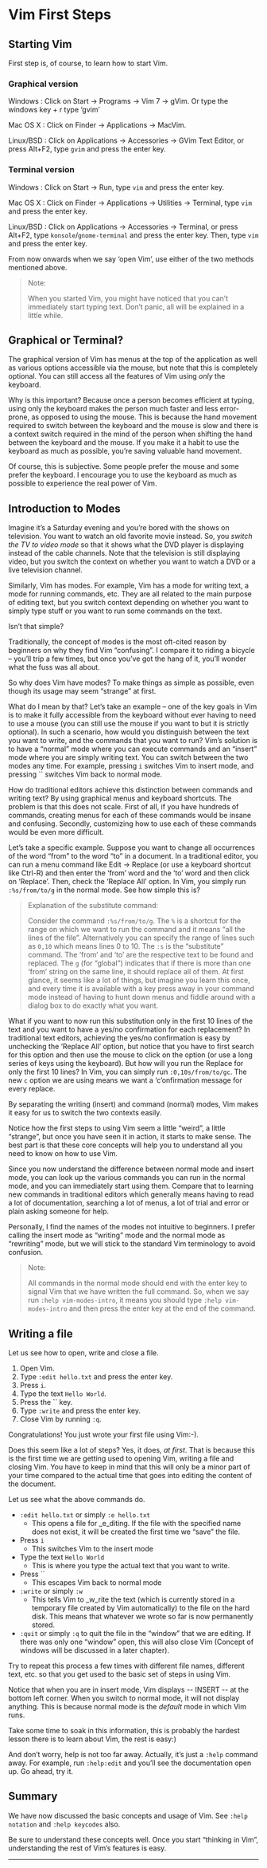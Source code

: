 Vim First Steps
===============

Starting Vim
------------

First step is, of course, to learn how to start Vim.

###  Graphical version

Windows
:   Click on Start → Programs → Vim 7 → gVim. Or type the
    windows key + r type ‘gvim’

Mac OS X
:   Click on Finder → Applications → MacVim.

Linux/BSD
:   Click on Applications → Accessories → GVim Text Editor, or
    press Alt+F2, type `gvim` and press the enter key.

###  Terminal version

Windows
:   Click on Start → Run, type `vim` and press the enter key.

Mac OS X
:   Click on Finder → Applications → Utilities → Terminal, type `vim`
    and press the enter key.

Linux/BSD
:   Click on Applications → Accessories → Terminal, or press Alt+F2,
    type `konsole`/`gnome-terminal` and press the enter key. Then, type
    `vim` and press the enter key.

From now onwards when we say ‘open Vim’, use either of the two methods
mentioned above.

> Note:
>
> When you started Vim, you might have noticed that you can’t
> immediately start typing text. Don’t panic, all will be explained in a
> little while.

Graphical or Terminal?
----------------------

The graphical version of Vim has menus at the top of the application as
well as various options accessible via the mouse, but note that this is
completely optional. You can still access all the features of Vim using
_only_ the keyboard.

Why is this important? Because once a person becomes efficient at
typing, using only the keyboard makes the person much faster and less
error-prone, as opposed to using the mouse. This is because the hand
movement required to switch between the keyboard and the mouse is slow
and there is a context switch required in the mind of the person when
shifting the hand between the keyboard and the mouse. If you make it a
habit to use the keyboard as much as possible, you’re saving valuable
hand movement.

Of course, this is subjective. Some people prefer the mouse and some
prefer the keyboard. I encourage you to use the keyboard as much as
possible to experience the real power of Vim.

Introduction to Modes
---------------------

Imagine it’s a Saturday evening and you’re bored with the shows on
television. You want to watch an old favorite movie instead. So, you
_switch the TV to video mode_ so that it shows what the DVD player is
displaying instead of the cable channels. Note that the television is
still displaying video, but you switch the context on whether you want
to watch a DVD or a live television channel.

Similarly, Vim has modes. For example, Vim has a mode for writing text,
a mode for running commands, etc. They are all related to the main
purpose of editing text, but you switch context depending on whether you
want to simply type stuff or you want to run some commands on the text.

Isn’t that simple?

Traditionally, the concept of modes is the most oft-cited reason by
beginners on why they find Vim “confusing”. I compare it to riding a
bicycle – you’ll trip a few times, but once you’ve got the hang of it,
you’ll wonder what the fuss was all about.

So why does Vim have modes? To make things as simple as possible, even
though its usage may seem “strange” at first.

What do I mean by that? Let’s take an example – one of the key goals in
Vim is to make it fully accessible from the keyboard without ever having
to need to use a mouse (you can still use the mouse if you want to but
it is strictly optional). In such a scenario, how would you distinguish
between the text you want to write, and the commands that you want to
run? Vim’s solution is to have a “normal” mode where you can execute
commands and an “insert” mode where you are simply writing text. You can
switch between the two modes any time. For example, pressing `i`
switches Vim to insert mode, and pressing `` switches Vim back to normal
mode.

How do traditional editors achieve this distinction between commands and
writing text? By using graphical menus and keyboard shortcuts. The
problem is that this does not scale. First of all, if you have hundreds
of commands, creating menus for each of these commands would be insane
and confusing. Secondly, customizing how to use each of these commands
would be even more difficult.

Let’s take a specific example. Suppose you want to change all
occurrences of the word “from” to the word “to” in a document. In a
traditional editor, you can run a menu command like Edit -&gt; Replace
(or use a keyboard shortcut like Ctrl-R) and then enter the ‘from’ word
and the ‘to’ word and then click on ‘Replace’. Then, check the ‘Replace
All’ option. In Vim, you simply run `:%s/from/to/g` in the normal mode.
See how simple this is?

> Explanation of the substitute command:
> 
> Consider the command
> `:%s/from/to/g`. The `%` is a shortcut for the range on which we want to
> run the command and it means “all the lines of the file”. Alternatively
> you can specify the range of lines such as `0,10` which means lines 0 to
> 10. The `:s` is the “substitute” command. The ‘from’ and ‘to’ are the
> respective text to be found and replaced. The `g` (for “global”)
> indicates that if there is more than one ‘from’ string on the same line,
> it should replace all of them.  At first glance, it seems like a lot of
> things, but imagine you learn this once, and every time it is available
> with a key press away in your command mode instead of having to hunt
> down menus and fiddle around with a dialog box to do exactly what you
> want.

What if you want to now run this substitution only in the first 10 lines
of the text and you want to have a yes/no confirmation for each
replacement? In traditional text editors, achieving the yes/no
confirmation is easy by unchecking the ‘Replace All’ option, but notice
that you have to first search for this option and then use the mouse to
click on the option (or use a long series of keys using the keyboard).
But how will you run the Replace for only the first 10 lines? In Vim,
you can simply run `:0,10s/from/to/gc`. The new `c` option we are using
means we want a ‘c’onfirmation message for every replace.

By separating the writing (insert) and command (normal) modes, Vim makes
it easy for us to switch the two contexts easily.

Notice how the first steps to using Vim seem a little “weird”, a little
“strange”, but once you have seen it in action, it starts to make sense.
The best part is that these core concepts will help you to understand
all you need to know on how to use Vim.

Since you now understand the difference between normal mode and insert
mode, you can look up the various commands you can run in the normal
mode, and you can immediately start using them. Compare that to learning
new commands in traditional editors which generally means having to read
a lot of documentation, searching a lot of menus, a lot of trial and
error or plain asking someone for help.

Personally, I find the names of the modes not intuitive to beginners. I
prefer calling the insert mode as “writing” mode and the normal mode as
“rewriting” mode, but we will stick to the standard Vim terminology to
avoid confusion.

> Note:
>
> All commands in the normal mode should end with the enter key to
> signal Vim that we have written the full command. So, when we say run
> `:help vim-modes-intro`, it means you should type `:help
> vim-modes-intro` and then press the enter key at the end of the command.

Writing a file
--------------

Let us see how to open, write and close a file.

1. Open Vim.
2. Type `:edit hello.txt` and press the enter key.
3. Press `i`.
4. Type the text `Hello World`.
5. Press the `` key.
6. Type `:write` and press the enter key.
7. Close Vim by running `:q`.

Congratulations! You just wrote your first file using Vim:-).

Does this seem like a lot of steps? Yes, it does, _at first_. That is
because this is the first time we are getting used to opening Vim,
writing a file and closing Vim. You have to keep in mind that this will
only be a minor part of your time compared to the actual time that goes
into editing the content of the document.

Let us see what the above commands do.

* `:edit hello.txt` or simply `:e hello.txt`
    * This opens a file for _e_diting. If the file with the specified
      name does not exist, it will be created the first time we “save”
      the file.
* Press `i`
    * This switches Vim to the insert mode
* Type the text `Hello World`
    * This is where you type the actual text that you want to write.
* Press ``
    * This escapes Vim back to normal mode
* `:write` or simply `:w`
    * This tells Vim to _w_rite the text (which is currently stored in a
      temporary file created by Vim automatically) to the file on the
      hard disk. This means that whatever we wrote so far is now
      permanently stored.
* `:quit` or simply `:q` to quit the file in the “window” that we are
  editing. If there was only one “window” open, this will also close
  Vim (Concept of windows will be discussed in a later chapter).

Try to repeat this process a few times with different file names,
different text, etc. so that you get used to the basic set of steps in
using Vim.

Notice that when you are in insert mode, Vim displays \-- INSERT \-- at
the bottom left corner. When you switch to normal mode, it will not
display anything. This is because normal mode is the _default_ mode in
which Vim runs.

Take some time to soak in this information, this is probably the hardest
lesson there is to learn about Vim, the rest is easy:)

And don’t worry, help is not too far away. Actually, it’s just a `:help`
command away. For example, run `:help:edit` and you’ll see the
documentation open up. Go ahead, try it.

Summary
-------

We have now discussed the basic concepts and usage of Vim. See `:help notation` and `:help keycodes` also.

Be sure to understand these concepts well. Once you start “thinking in Vim”, understanding the rest of Vim’s features is easy.

* * *
